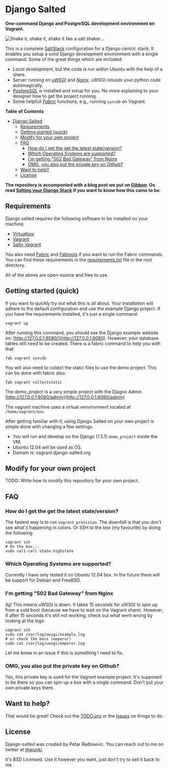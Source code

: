 # Django Salted

**One-command Django and PostgreSQL development environment on Vagrant.**

![Shake it, shake it, shake it like a salt shaker...](https://raw.github.com/wunki/django-salted/master/files/salt-shaker.png "Shake it!")

This is a complete [SaltStack] configuration for a Django centric stack. It
enables you setup a solid Django development environment with a single
command. Some of the great things which are included:

- *Local development*, but the code is run within Ubuntu with the help of a
  share.
- Server running on *[uWSGI]* and *[Nginx]*. uWSGI *reloads* your python code
  automagically.
- *[PostgreSQL]* is installed and setup for you. No more explaining to your
  designer how to get the project running.
- Some helpfull *[Fabric]* functions, e.g., running `syncdb` on Vagrant.

**Table of Contents**

- [Django Salted](#django-salted)
	- [Requirements](#requirements)
	- [Getting started (quick)](#getting-started-quick)
	- [Modify for your own project](#modify-for-your-own-project)
	- [FAQ](#faq)
		- [How do I get the get the latest state/version?](#how-do-i-get-the-get-the-latest-stateversion)
		- [Which Operating Systems are supported?](#which-operating-systems-are-supported)
		- [I'm getting "502 Bad Gateway" from Nginx](#i'm-getting-502-bad-gateway-from-nginx)
		- [OMG, you also put the private key on Github?](#omg-you-also-put-the-private-key-on-github)
	- [Want to help?](#want-to-help)
	- [License](#license)

**The repository is accomponied with a blog post we put on [Gibbon]. Go read
[Salting your Django Stack] if you want to know how this came to be.**

## Requirements

Django salted requires the following software to be installed on your machine:

- [Virtualbox]
- [Vagrant]
- [Salty Vagrant]

You also need [Fabric] and [Fabtools] if you want to run the Fabric
commands. You can find these requirements in the [requirements.txt] file in
the root directory.

All of the above are open-source and free to use.

## Getting started (quick)

If you want to quickly try out what this is all about. Your installation will
adhere to the default configuration and use the example Django project. If you
have the requirements installed, it's just a single command:

    vagrant up

After running this command, you should see the Django example website on:
[http://127.0.0.1:8080/](http://127.0.0.1:8080). However, your database tables
still need to be created. There is a fabric command to help you with that:

    fab vagrant syncdb

You will also need to collect the static files to use the demo project. This can be done with fabric also:

    fab vagrant collectstatic

The demo_project is a very simple project with the Djagno Admin [http://127.0.0.1:8080/admin](http://127.0.0.1:8080/admin)

The vagrant machine uses a virtual venvironment located at `/home/vagrant/env`

After getting familiar with it, using Django Salted on your own project is
simple done with changing a few settings.

- You will run and develop on the Django (1.5.1) `demo_project` inside the VM.
- Ubuntu 12.04 will be used as OS.
- Domain is: vagrant.django-salted.org

## Modify for your own project

TODO: Write how to modify this repository for your own project.

## FAQ

### How do I get the get the latest state/version?

The fastest way is to run `vagrant provision`. The downfall is that you don't
see what's happening in colors. Or SSH to the box (my favourite) by doing the
following:

    vagrant ssh
    # On the box...
    sudo salt-call state.highstate

### Which Operating Systems are supported?

Currently I have only tested it on Ubuntu 12.04 box. In the future there will
be support for Debian and FreeBSD.

### I'm getting "502 Bad Gateway" from Nginx

Ajj! This means uWSGI is down. It takes 15 seconds for uWSGI to spin up from a
cold boot (because we have to wait on the Vagrant share). However, if after 15
seconds it's still not working, check out what went wrong by looking at the logs:

    vagrant ssh
    sudo cat /var/log/uwsgi/example.log
    # or check the boss (emperor)
    sudo cat /var/log/uwsgi/emperor.log

Let me know in an issue if this is something I need to fix.

### OMG, you also put the private key on Github?

Yes, this private key is used for the Vagrant example project. It's supposed
to be there so you can spin up a box with a single command. Don't put your own
private keys there.

## Want to help?

That would be great! Check out the [TODO.org] or the [Issues] on things to do.

## License

Django-salted was created by Petar Radosevic. You can reach out to me on
twitter at [@wunki].

It's BSD Licensed. Use it however you want, just don't try to sell it back to
me.

[SaltStack]: http://saltstack.com/community.html
[Gibbon]: http://blog.gibbon.co
[PostgreSQL]: http://www.postgresql.org/
[Salting your Django Stack]: http://blog.gibbon.co/posts/2013-06-12-salting-your-django-stack.html
[Virtualbox]: https://www.virtualbox.org/
[Vagrant]: http://www.vagrantup.com/
[Salty Vagrant]: https://github.com/saltstack/salty-vagrant
[uWSGI]: http://uwsgi-docs.readthedocs.org/
[Nginx]: http://nginx.org/
[Fabric]: http://fabfile.org/
[Fabtools]: https://github.com/ronnix/fabtools
[requirements.txt]: https://github.com/wunki/django-salted/blob/master/requirements.txt
[Vagrantfile]: https://github.com/wunki/django-salted/blob/master/Vagrantfile
[TODO.org]: https://github.com/wunki/django-salted/blob/master/TODO.org
[Issues]: https://github.com/wunki/django-salted/issues
[@wunki]: https://twitter.com/wunki
